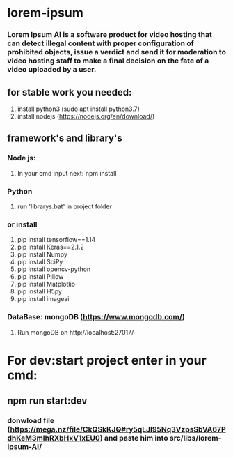 # lorem-ipsum
### Lorem Ipsum AI is a software product for video hosting that can detect illegal content with proper configuration of prohibited objects, issue a verdict and send it for moderation to video hosting staff to make a final decision on the fate of a video uploaded by a user.

## for stable work you needed:
1. install python3 (sudo apt install python3.7)
2. install nodejs (https://nodejs.org/en/download/)

## framework's and library's
### Node js:
1. In your cmd input next: npm install

### Python
1. run 'librarys.bat' in project folder
### or install
1. pip install tensorflow==1.14
2. pip install Keras==2.1.2
3. pip install Numpy
4. pip install SciPy
5. pip install opencv-python
6. pip install Pillow
7. pip install Matplotlib
8. pip install H5py
9. pip install imageai 

### DataBase: mongoDB (https://www.mongodb.com/)
1. Run mongoDB on http://localhost:27017/


# For dev:start project enter in your cmd: 
##  npm run start:dev

### donwload file (https://mega.nz/file/CkQSkKJQ#ry5qLJI95Nq3VzpsSbVA67PdhKeM3mlhRXbHxV1xEU0) and paste him into src/libs/lorem-ipsum-AI/
